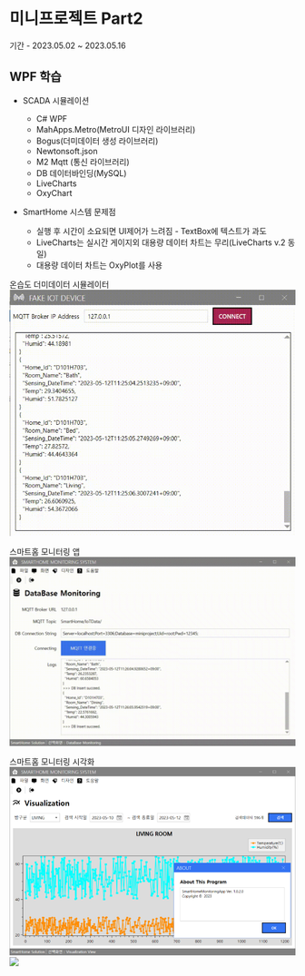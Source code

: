 # 미니프로젝트 Part2
기간 - 2023.05.02 ~ 2023.05.16

## WPF 학습
- SCADA 시뮬레이션
    - C# WPF
    - MahApps.Metro(MetroUI 디자인 라이브러리)
    - Bogus(더미데이터 생성 라이브러리)
    - Newtonsoft.json
    - M2 Mqtt (통신 라이브러리)
    - DB 데이터바인딩(MySQL)
    - LiveCharts
    - OxyChart

- SmartHome 시스템 문제점
	- 실행 후 시간이 소요되면 UI제어가 느려짐 - TextBox에 텍스트가 과도
	- LiveCharts는 실시간 게이지외 대용량 데이터 차트는 무리(LiveCharts v.2 동일)
	- 대용량 데이터 차트는 OxyPlot를 사용

온습도 더미데이터 시뮬레이터
<img src="https://raw.githubusercontent.com/hugoMGSung/miniprojects/main/images/smarthome_publisher.gif" width="780" />

스마트홈 모니터링 앱
<img src="https://raw.githubusercontent.com/hugoMGSung/miniprojects/main/images/smarthome_monitor1.gif" width="780" />

스마트홈 모니터링 시각화
<img src="https://raw.githubusercontent.com/hugoMGSung/miniprojects/main/images/smarthome_monitor2.png" width="780" />
<img src="https://raw.githubusercontent.com/hugoMGSung/miniprojects/main/images/smarthome_monitor2.gif" width="780" />